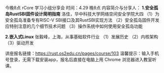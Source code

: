 今晚8点 rCore 学习小组分享会
时间：4.29 晚8点
内容简介与分享人：
**1.安全孤岛RustSBI固件设计简明指南**
洛佳，华中科技大学网络空间安全学院大四
（1）为安全孤岛准备专有RISC-V SBI接口及其RustSBI实现方法
（2）安全孤岛固件开发应特别注意的几个细节技术问题
（3）操作系统中如何使用安全孤岛功能

**2.嵌入式Linux**
张毅峰，上海，从事基础软件行业
（1）发展历史
（2）内核架构
（3）驱动开发

讲座报名链接：https://rust.os2edu.cn/pages/course/103 温馨提示：输入手机号登录，无需下载安装app，报名后直接在电脑上用 Chrome 浏览器进入教室听课。